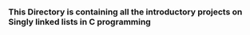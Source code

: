 ### This Directory is containing all the introductory projects on Singly linked lists in C programming
